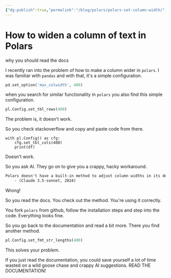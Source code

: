 ```yaml
---
{"dg-publish":true,"permalink":"/blog/polars/polars-set-column-width/","updated":"2025-08-26T19:46:02.549+01:00"}
---
```


# How to widen a column of text in Polars
why you should read the docs

I recently ran into the problem of how to make a column wider in `polars`. I was familiar with `pandas` and with that, it's a simple configuration.

```python
pd.set_option('max_colwidth', 400)
```

when you search for similar functionality in `polars` you also find this simple configuration.

```python
pl.Config.set_tbl_rows(400)
```

The problem is, it doesn't work.

So you check stackoverflow and copy and paste code from there.

```python, editable
with pl.Config() as cfg:
    cfg.set_tbl_cols(400)
    print(df)
```
Doesn't work.

So you ask AI. They go on to give you a crappy, hacky workaround.

```txt
Polars doesn't have a built-in method to adjust column widths in its default console output. However, we can use a workaround by converting the Polars DataFrame to a pandas DataFrame and then use pandas' display options.
	- (Claude 3.5-sonnet, 2024)
```
Wrong!

So you read the docs. You check out the method. You're using it correctly.

You fork `polars` from github, follow the installation steps and step into the code. Everything looks fine.

So you go back to the documentation and read a bit more. There you find another method.

```python
pl.Config.set_fmt_str_lengths(400)
```

This solves your problem.

If you just read the documentation, you could save yourself a lot of time wasted on a wild goose chase and crappy AI suggestions. READ THE DOCUMENTATION!
